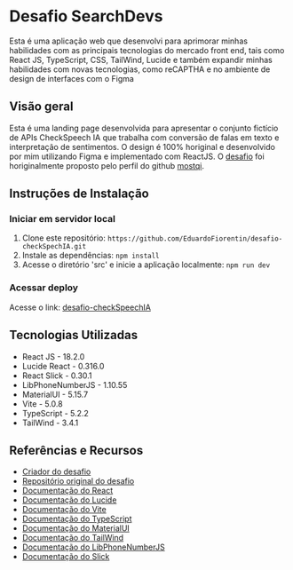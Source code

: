 
# Desafio SearchDevs  
Esta é uma aplicação web que desenvolvi para aprimorar minhas habilidades com as principais tecnologias do mercado front end, tais como React JS, TypeScript, CSS, TailWind, Lucide e também expandir minhas habilidades com novas tecnologias, como reCAPTHA e no ambiente de design de interfaces com o Figma

## Visão geral 
Esta é uma landing page desenvolvida para apresentar o conjunto fictício de APIs CheckSpeech IA que trabalha com conversão de falas em texto e interpretação de sentimentos. O design é 100% horiginal e desenvolvido por mim utilizando Figma e implementado  com ReactJS. 
O [desafio](https://github.com/mostqi/desafios-frontend/tree/main/desafio-01) foi horiginalmente proposto pelo perfil do github [mostqi](https://github.com/mostqi).

## Instruções de Instalação

### Iniciar em servidor local
1. Clone este repositório: `https://github.com/EduardoFiorentin/desafio-checkSpechIA.git`
2. Instale as dependências: `npm install`
3. Acesse o diretório 'src' e inicie a aplicação localmente: `npm run dev`

### Acessar deploy 
Acesse o link: [desafio-checkSpeechIA]([https://eduardofiorentin.github.io/desafio-checkSpechIA/)

## Tecnologias Utilizadas

- React JS - 18.2.0
- Lucide React - 0.316.0
- React Slick - 0.30.1
- LibPhoneNumberJS - 1.10.55
- MaterialUI - 5.15.7
- Vite - 5.0.8
- TypeScript - 5.2.2
- TailWind - 3.4.1

## Referências e Recursos

- [Criador do desafio](https://github.com/mostqi)
- [Repositório original do desafio](https://github.com/mostqi/desafios-frontend/tree/main/desafio-01)
- [Documentação do React](https://reactjs.org/docs/getting-started.html)
- [Documentação do Lucide](https://lucide.dev/guide/packages/lucide-react)
- [Documentação do Vite](https://vitejs.dev/)
- [Documentação do TypeScript](https://www.typescriptlang.org/)
- [Documentação do MaterialUI](https://mui.com/material-ui/)
- [Documentação do TailWind](https://tailwindcss.com/)
- [Documentação do LibPhoneNumberJS](https://www.npmjs.com/package/libphonenumber-js)
- [Documentação do Slick](https://react-slick.neostack.com/)
